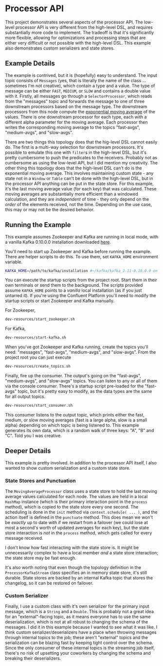 # Processor API

This project demonstrates several aspects of the processor API.
The low-level processor API is very different from the high-level DSL, and requires substantially more code to implement.
The tradeoff is that it's significantly more flexible, allowing for optimizations and processing steps that are either very difficult or not possible with the high-level DSL.
This example also demonstrates custom serializers and state stores.

## Example Details

The example is contrived, but it is (hopefully) easy to understand.
The input topic consists of `Messages` (yes, that is literally the name of the class ... sometimes I'm not creative), which contain a type and a value.
The type of message can be either `FAST`, `MEDIUM`, or `SLOW` and contains a double value with it.
Firstly, all messages go through a `SelectorProcessor`, which reads from the "messages" topic and forwards the message to one of three downstream processors based on the message type.
The downstream processors from this node compute the [exponential moving average](https://en.wikipedia.org/wiki/Moving_average#Exponential_moving_average) of the values.
There is one downstream processor for each type, each with a different alpha parameter for the moving average.
Each processor then writes the corresponding moving average to the topics "fast-avgs", "medium-avgs", and "slow-avgs".

There are two things this topology does that the hig-level DSL cannot easily do.
The first is a multi-way selection for downstream processors.
It's possible to emulate this one with `filter`s in the high-level DSL, but it's pretty cumbersome to push the predicates to the receivers.
Probably not as cumbersome as using the low-level API, but I did mention my creativity.
The other thing this topology does that the high-level DSL can't do is the exponential moving average.
This involves maintaining custom state - any state not in a `Window` or `Table` can't be done with the high-level DSL, but in the processor API anything can be put in the state store.
For this example, it's the last moving average value (for each key) that was calculated.
These moving averages are substantially more efficient than a windowed calculation, and they are _independent_ of time - they only depend on the _order_ of the elements received, not the time.
Depending on the use case, this may or may not be the desired behavior.

## Running the Example

This example assumes Zookeeper and Kafka are running in local mode, with a vanilla Kafka 0.10.0.0 installation downloaded [here](http://kafka.apache.org/downloads.html).

You'll need to start up Zookeeper and Kafka before running the example.
There are helper scripts to do this.
To use them, set `KAFKA_HOME` environment variable.

```bash
KAFKA_HOME=/path/to/kafka/installation #~/kafka/kafka_2.11-0.10.0.0 on my system.
```

You can execute the startup scripts from the project root.
Start them in their own terminals or send them to the background.
The scripts provided assume `KAFKA_HOME` points to a _vanilla_ local installation (as if you just untarred it).
If you're using the Confluent Platform you'll need to modify the startup scripts or start Zookeeper and Kafka manually.

For Zookeeper,

```bash
dev-resources/start_zookeeper.sh
```

For Kafka,

```bash
dev-resources/start-kafka.sh
```

When you've got Zookeeper and Kafka running, create the topics you'll need: "messages", "fast-avgs", "medium-avgs", and "slow-avgs".
From the project root you can just execute

```bash
dev-resources/create_topics.sh
```

Finally, fire up the consumer.
The output's going on the "fast-avgs", "medium-avgs", and "slow-avgs" topics.
You can listen to any or all of them via the console consumer.
There's a startup script pre-loaded for the "fast-avgs" topic, but it's pretty easy to modify, as the data types are the same for all output topics.

```bash
dev-resources/start_consumer.sh
```

This consumer listens to the output topic, which prints either the fast, medium, or slow moving averages (fast is a large alpha, slow is a small alpha) depending on which topic is being listened to.
This example generates its own data, which is a random walk of three keys: "A", "B" and "C".
Told you I was creative.

## Deeper Details

This example is pretty involved.
In addition to the processor API itself, I also wanted to show custom serialization and a custom state store.

### State Stores and Punctuation

The `MovingAverageProcessor` class uses a state store to hold the last moving average values calculated for each node.
The values are held in a local `HashMap` instance (which is their primary interaction point in the `process` method), which is copied to the state store every one second.
The scheduling is done in the `init` method via `context.schedule( ... )`, and the action itself is defined in the `punctuate` method.
This does mean we won't be _exactly_ up to date with if we restart from a failover (we could lose at most a second's worth of updated averages for each key), but the state store interaction is _not_ in the `process` method, which gets called for every message received.

I don't know how fast interacting with the state store is.
It might be unnecessarily complex to have a local member _and_ a state store interaction; the state store may be fast enough.

It's also worth noting that even though the topology definition in the `ProcessorKafkaStream` class specifies an in memory state store, it's still durable.
State stores are backed by an internal Kafka topic that stores the changelog, so it can be restored on failover.

### Custom Serializer

Finally, I use a custom class with it's own serializer for the primary input message, which is a `String` and a `Double`.
This is probably not a great idea for an "external"-facing topic, as it means everyone has to use the same deserialization, which is not at all robust to changing the schema of the messages.
I did it in this example because I wanted to see what it was like.
I think custom serializer/deserializers have a place when throwing messages through internal topics to the job; these aren't "external" topics and the serialization can be blazing fast by keeping tight control over the schema.
Since the only consumer of these internal topics is the streaming job itself, there's no risk of upsetting your coworkers by changing the schema and breaking their deserializers.
